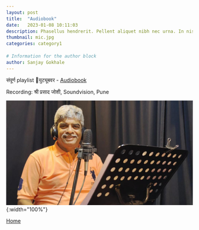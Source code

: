 ```yaml
---
layout: post
title:  "Audiobook"
date:   2023-01-08 10:11:03
description: Phasellus hendrerit. Pellent aliquet nibh nec urna. In nis aliquet vel, dapibus id,mattis.
thumbnail: mic.jpg
categories: category1

# Information for the author block
author: Sanjay Gokhale
---
```


संपूर्ण playlist युट्यूबवर -  [Audiobook][link0]

Recording: श्री प्रसाद जोशी,  Soundvision, Pune

[link0]: https://www.youtube.com/playlist?list=PLrofJ3Z9qDArjjp3imt71u7p5sVecQlp_


![](/assets/img/gokhale_mic.jpeg){:width="100%"}

<a href="{{ site.url }}">Home</a>
